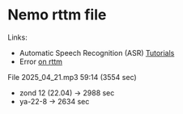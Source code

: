# Nemo rttm file

Links:

- Automatic Speech Recognition (ASR) [Tutorials](https://docs.nvidia.com/nemo-framework/user-guide/latest/playbooks/index.html#automatic-speech-recognition-asr-tutorials)
- Error [on rttm](https://github.com/pytorch/pytorch/issues/68291)

File 2025_04_21.mp3 59:14 (3554 sec)

- zond 12 (22.04) -> 2988 sec
- ya-22-8 -> 2634 sec
